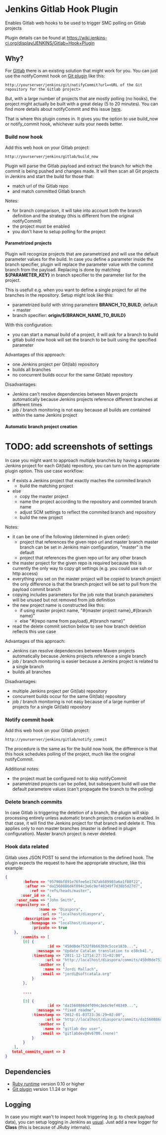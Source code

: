 # Jenkins Gitlab Hook Plugin

Enables Gitlab web hooks to be used to trigger SMC polling on Gitlab projects

Plugin details can be found at https://wiki.jenkins-ci.org/display/JENKINS/Gitlab+Hook+Plugin

## Why?

For [Gitlab](http://gitlabhq.com) there is an existing solution that might work for you.
You can just use the notifyCommit hook on [Git plugin](https://wiki.jenkins-ci.org/display/JENKINS/Git+Plugin) like this:

```
http://yourserver/jenkins/git/notifyCommit?url=<URL of the Git repository for the Gitlab project>
```

But, with a large number of projects that are mostly polling (no hooks), the project might actually be built with a great delay (5 to 20 minutes).
You can find more details about notifyCommit and this issue [here](http://kohsuke.org/2011/12/01/polling-must-die-triggering-jenkins-builds-from-a-git-hook).

That is where this plugin comes in.
It gives you the option to use build\_now or notify\_commit hook, whichever suits your needs better.

### Build now hook

Add this web hook on your Gitlab project: 

```
http://yourserver/jenkins/gitlab/build_now
```

Plugin will parse the Gitlab payload and extract the branch for which the commit is being pushed and changes made.
It will then scan all Git projects in Jenkins and start the build for those that:

* match url of the Gitlab repo
* and match committed Gitlab branch

Notes:

* for branch comparison, it will take into account both the branch definition and the strategy (this is different from the original notifyCommit)
* the project must be enabled
* you don't have to setup polling for the project

#### Parametrized projects

Plugin will recognize projects that are parametrized and will use the default parameter values for the build.
In case you define a parameter inside the branch specifier, plugin will replace the parameter value with the commit branch from the payload.
Replacing is done by matching **${PARAMETER\_KEY}** in branch specifier to the parameter list for the project.

This is usefull e.g. when you want to define a single project for all the branches in the repository.
Setup might look like this:

* parametrized build with string parametere **BRANCH\_TO\_BUILD**, default = master
* branch specifier: **origin/${BRANCH\_NAME\_TO\_BUILD}**

With this configuration:

* you can start a manual build of a project, it will ask for a branch to build
* gitlab build now hook will set the branch to be built using the specified parameter

Advantages of this approach:

* one Jenkins project per Git(lab) repository
* builds all branches
* no concurrent builds occur for the same Git(lab) repository

Disadvantages:

* Jenkins can't resolve dependencies between Maven projects automatically because Jenkins projects reference different branches at different times
* job / branch monitoring is not easy because all builds are contained within the same Jenkins project

#### Automatic branch project creation

# TODO: add screenshots of settings

In case you might want to approach multiple branches by having a separate Jenkins project for each Git(lab) repository, you can turn on the appropriate plugin option.
This use case workflow:

* if exists a Jenkins project that exactly maches the commited branch
  * build the matching project
* else
  * copy the master project
  * name the project according to the repository and commited branch name
  * adjust SCM settings to reflect the commited branch and repository
  * build the new project

Notes:

* it can be one of the following (determined in given order):
  * project that references the given repo url and master branch
    master branch can be set in Jenkins main configuration, "master" is the default
  * project that references the given repo url for any other branch
* the master project for the given repo is required because
  this is currently the only way to copy git settings
  (e.g. you could use ssh or http access)
* everything you set on the master project will be copied to branch project
  the only difference is that the branch project will be set to pull from the payload commit branch
* copying includes parameters for the job
  note that branch parameters will be unused but not removed from job definition
* the new project name is constructed like this:
  * if using master project name, "#{master project name}\_#{branch name}"
  * else "#{repo name from payload}\_#{branch name}"
* read the delete commit section below to see how branch deletion reflects this use case

Advantages of this approach:

* Jenkins can resolve dependencies between Maven projects automatically because Jenkins projects reference a single branch
* job / branch monitoring is easier because a Jenkins project is related to a single branch
* builds all branches

Disadvantages:

* multiple Jenkins project per Git(lab) repository
* concurrent builds occur for the same Git(lab) repository
* job / branch monitoring is not easy because of a large number of projects for a single Git(lab) repository

### Notify commit hook

Add this web hook on your Gitlab project: 

```
http://yourserver/jenkins/gitlab/notify_commit
```

The procedure is the same as for the build now hook, the difference is that this hook schedules polling of the project, much like the original notifyCommit.

Additional notes:

* the project must be configured not to skip notifyCommit
* parametrized projects can be polled, but subsequent build will use the default parametere values (can't propagate the branch to the polling)

### Delete branch commits

In case Gitlab is triggering the deletion of a branch, the plugin will skip processing entirely unless automatic branch projects creation is enabled.
In that case, it will find the Jenkins project for that branch and delete it.
This applies only to non master branches (master is defined in plugin configuration).
Master branch project is never deleted.

### Hook data related

Gitlab uses JSON POST to send the information to the defined hook.
The plugin expects the request to have the appropriate structure, like this example:

```json
{
        :before => "95790bf891e76fee5e1747ab589903a6a1f80f22",
         :after => "da1560886d4f094c3e6c9ef40349f7d38b5d27d7",
           :ref => "refs/heads/master",
       :user_id => 4,
     :user_name => "John Smith",
    :repository => {
               :name => "Diaspora",
                :url => "localhost/diaspora",
        :description => "",
           :homepage => "localhost/diaspora",
            :private => true
    },
       :commits => [
        [0] {
                   :id => "450d0de7532f8b663b9c5cce183b...",
              :message => "Update Catalan translation to e38cb41.",
            :timestamp => "2011-12-12T14:27:31+02:00",
                  :url => "http://localhost/diaspora/commits/450d0de7532f...",
               :author => {
                 :name => "Jordi Mallach",
                :email => "jordi@softcatala.org"
            }
        },

        ....

        [3] {
                   :id => "da1560886d4f094c3e6c9ef40349...",
              :message => "fixed readme",
            :timestamp => "2012-01-03T23:36:29+02:00",
                  :url => "http://localhost/diaspora/commits/da1560886d...",
               :author => {
                 :name => "gitlab dev user",
                :email => "gitlabdev@dv6700.(none)"
            }
        }
    ],
   total_commits_count => 3
}
```

## Dependencies

* [Ruby runtime](https://github.com/jenkinsci/jenkins.rb) version 0.10 or higher
* [Git plugin](https://wiki.jenkins-ci.org/display/JENKINS/Git+Plugin) version 1.1.24 or higer


## Logging

In case you might wan't to inspect hook triggering (e.g. to check payload data), you can setup logging in Jenkins as [usual](https://wiki.jenkins-ci.org/display/JENKINS/Logging).
Just add a new logger for **Class** (this is because of JRuby internals).

